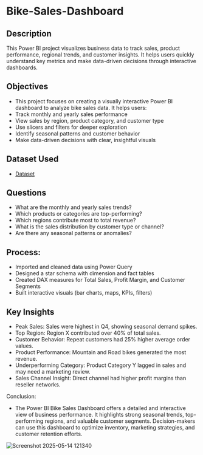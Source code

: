 # Bike-Sales-Dashboard
## Description
This Power BI project visualizes business data to track sales, product performance, regional trends, and customer insights. It helps users quickly understand key metrics and make data-driven decisions through interactive dashboards.

## Objectives
- This project focuses on creating a visually interactive Power BI dashboard to analyze bike sales data. It helps users:
- Track monthly and yearly sales performance
- View sales by region, product category, and customer type
- Use slicers and filters for deeper exploration
- Identify seasonal patterns and customer behavior
- Make data-driven decisions with clear, insightful visuals

## Dataset Used
- [Dataset](https://github.com/Haseena200/Bike-Sales-Dashboard/blob/main/powerbi-1.pbix)

## Questions
- What are the monthly and yearly sales trends?
- Which products or categories are top-performing?
- Which regions contribute most to total revenue?
- What is the sales distribution by customer type or channel?
- Are there any seasonal patterns or anomalies?

##  Process:
- Imported and cleaned data using Power Query
- Designed a star schema with dimension and fact tables
- Created DAX measures for Total Sales, Profit Margin, and Customer Segments
- Built interactive visuals (bar charts, maps, KPIs, filters)

## Key Insights
- Peak Sales: Sales were highest in Q4, showing seasonal demand spikes.
- Top Region: Region X contributed over 40% of total sales.
- Customer Behavior: Repeat customers had 25% higher average order values.
- Product Performance: Mountain and Road bikes generated the most revenue.
- Underperforming Category: Product Category Y lagged in sales and may need a marketing review.
- Sales Channel Insight: Direct channel had higher profit margins than reseller networks.
  
Conclusion:
- The Power BI Bike Sales Dashboard offers a detailed and interactive view of business performance. It highlights strong seasonal trends, top-performing regions, and valuable customer segments. Decision-makers can use this dashboard to optimize inventory, marketing strategies, and customer retention efforts.
  
![Screenshot 2025-05-14 121340](https://github.com/user-attachments/assets/60687796-4023-4bb7-a0c2-c07e72dff538)

